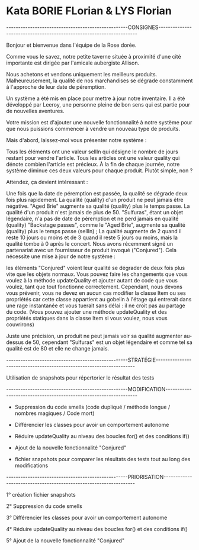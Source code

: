 # Kata BORIE FLorian & LYS Florian



---------------------------------------------------CONSIGNES---------------------------------------------------------------------


Bonjour et bienvenue dans l'équipe de la Rose dorée.

Comme vous le savez, notre petite taverne située à proximité d'une cité importante est dirigée par l'amicale aubergiste Allison.

Nous achetons et vendons uniquement les meilleurs produits. Malheureusement, la qualité de nos marchandises se dégrade constamment à l'approche de leur date de péremption.

Un système a été mis en place pour mettre à jour notre inventaire. Il a été développé par Leeroy, une personne pleine de bon sens qui est partie pour de nouvelles aventures.

Votre mission est d'ajouter une nouvelle fonctionnalité à notre système pour que nous puissions commencer à vendre un nouveau type de produits.

Mais d'abord, laissez-moi vous présenter notre système :

Tous les éléments ont une valeur sellIn qui désigne le nombre de jours restant pour vendre l'article.
Tous les articles ont une valeur quality qui dénote combien l'article est précieux.
À la fin de chaque journée, notre système diminue ces deux valeurs pour chaque produit.
Plutôt simple, non ?

Attendez, ça devient intéressant :

Une fois que la date de péremption est passée, la qualité se dégrade deux fois plus rapidement.
La qualité (quality) d'un produit ne peut jamais être négative.
"Aged Brie" augmente sa qualité (quality) plus le temps passe.
La qualité d'un produit n'est jamais de plus de 50.
"Sulfuras", étant un objet légendaire, n'a pas de date de péremption et ne perd jamais en qualité (quality)
"Backstage passes", comme le "Aged Brie", augmente sa qualité (quality) plus le temps passe (sellIn) ; La qualité augmente de 2 quand il reste 10 jours ou moins et de 3 quand il reste 5 jours ou moins, mais la qualité tombe à 0 après le concert.
Nous avons récemment signé un partenariat avec un fournisseur de produit invoqué ("Conjured"). Cela nécessite une mise à jour de notre système :

les éléments "Conjured" voient leur qualité se dégrader de deux fois plus vite que les objets normaux.
Vous pouvez faire les changements que vous voulez à la méthode updateQuality et ajouter autant de code que vous voulez, tant que tout fonctionne correctement. Cependant, nous devons vous prévenir, vous ne devez en aucun cas modifier la classe Item ou ses propriétés car cette classe appartient au gobelin à l'étage qui entrerait dans une rage instantanée et vous tuerait sans délai : il ne croit pas au partage du code. (Vous pouvez ajouter une méthode updateQuality et des propriétés statiques dans la classe Item si vous voulez, nous vous couvrirons)

Juste une précision, un produit ne peut jamais voir sa qualité augmenter au-dessus de 50, cependant "Sulfuras" est un objet légendaire et comme tel sa qualité est de 80 et elle ne change jamais.



---------------------------------------------------STRATÉGIE---------------------------------------------------------------------



Utilisation de snapshots pour répertorier le résultat des tests



---------------------------------------------------MODIFICATION------------------------------------------------------------------





- Suppression du code smells (code dupliqué / méthode longue / nombres magiques / Code mort)

- Différencier les classes pour avoir un comportement autonome 

- Réduire updateQuality au niveau des boucles for() et des conditions if()

- Ajout de la nouvelle fonctionnalité "Conjured"

- fichier snapshots pour comparer les résultats des tests tout au long des modifications





---------------------------------------------------PRIORISATION------------------------------------------------------------------


1° création fichier snapshots

2° Suppression du code smells

3° Différencier les classes pour avoir un comportement autonome 

4° Réduire updateQuality au niveau des boucles for() et des conditions if()

5° Ajout de la nouvelle fonctionnalité "Conjured"